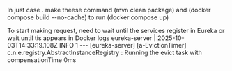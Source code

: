 In just case . make theese command (mvn clean package) and (docker compose build --no-cache) to run (docker compose up)
  
To start making request, need to wait until the services register in Eureka or wait until tis appears in Docker logs
eureka-server    | 2025-10-03T14:33:19.108Z  INFO 1 --- [eureka-server] [a-EvictionTimer] c.n.e.registry.AbstractInstanceRegistry  : Running the evict task with compensationTime 0ms
